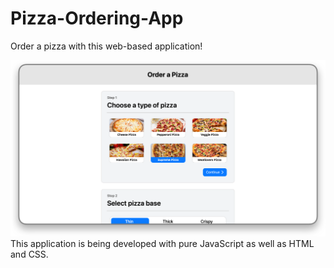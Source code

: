 # Pizza-Ordering-App
Order a pizza with this web-based application!

![screenshot](https://raw.githubusercontent.com/baxttter/Pizza-Ordering-App/main/screenshot.png)
This application is being developed with pure JavaScript as well as HTML and CSS.


